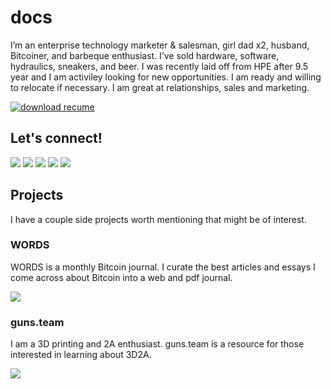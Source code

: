 # docs
I’m an enterprise technology marketer & salesman, girl dad x2, husband, Bitcoiner, and barbeque enthusiast. I’ve sold hardware, software, hydraulics, sneakers, and beer. I was recently laid off from HPE after 9.5 year and I am activiley looking for new opportunities. I am ready and willing to relocate if necessary. I am great at relationships, sales and marketing. 

[![download recume](https://badgen.net/badge/download/resume/red)](https://github.com/joe-rodgers/docs/blob/master/Joe%20Rodgers%20-%20CV%20-%202020-08.pdf)

## Let's connect!
[![](https://badgen.net/badge/icon/twitter?icon=twitter&label)](https://twitter.com/_joerodgers) [![](https://badgen.net/badge/icon/telegram?icon=telegram&label)](https://t.me/joerodgers) [![](https://badgen.net/badge/icon/keybase?icon=keybase&label)](https://joerodgers.keybase.pub/) [![](https://badgen.net/badge/icon/github?icon=github&label)](https://github.com/joe-rodgers) [![](https://badgen.net/badge/%E2%9C%89/email/blue)](mailto:joerodgers@pm.me)

## Projects
I have a couple side projects worth mentioning that might be of interest.

### WORDS
WORDS is a monthly Bitcoin journal. I curate the best articles and essays I come across about Bitcoin into a web and pdf journal. 

[![](https://badgen.net/badge/WORDS/Bitcoin%20Journal/black)](https://bitcoinwords.github.io/)

### guns.team
I am a 3D printing and 2A enthusiast. guns.team is a resource for those interested in learning about 3D2A. 

[![](https://badgen.net/badge/guns.team/3D%20Gun%20Printing%20Resource/black)](https://joe-rodgers.github.io/guns.team/)
